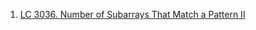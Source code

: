 <ol>
<li><a href = "https://leetcode.com/problems/number-of-subarrays-that-match-a-pattern-ii/description/">LC 3036. Number of Subarrays That Match a Pattern II</a></li>
</ol>